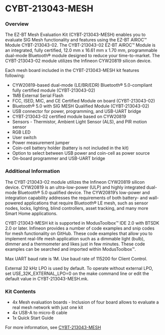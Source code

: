# CYBT-213043-MESH

### Overview

The EZ-BT Mesh Evaluation Kit (CYBT-213043-MESH) enables you to evaluate SIG Mesh functionality and features using the EZ-BT AIROC&#8482; Module CYBT-213043-02. The CYBT-213043-02 EZ-BT AIROC&#8482; Module is an integrated, fully certified, 12.0 mm x 16.61 mm x 1.70 mm, programmable dual-mode Bluetooth&#174; module designed to reduce your time-to-market. The CYBT-213043-02 module utilizes the Infineon CYW20819 silicon device.

Each mesh board included in the CYBT-213043-MESH kit features following:

* CYW20819-based dual-mode (LE/BR/EDR) Bluetooth&#174; 5.0-compliant fully certified module (CYBT-213043-02)
* 1MB External Serial Flash
* FCC, ISED, MIC, and CE Certified Module on board (CYBT-213043-02)
* Bluetooth&#174; 5.0 with SIG MESH Qualified Module (CYBT-213043-02)
* USB connector for power, programming, and USB-UART bridge
* CYBT-213043-02 certified module based on CYW20819
* Sensors - Thermistor, Ambient Light Sensor (ALS), and PIR motion sensor
* RGB LED
* User switch
* Power measurement jumper
* Coin-cell battery holder (battery is not included in the kit)
* Option to select between USB power and coin-cell as power source
* On-board programmer and USB-UART bridge

### Additional Information

The CYBT-213043-02 module utilizes the Infineon CYW20819 silicon device. CYW20819 is an ultra-low-power (ULP) and highly integrated dual-mode Bluetooth&#174; 5.0 qualified device. The CYW20819’s low-power and integration capability addresses the requirements of both battery- and wall-powered applications that require Bluetooth&#174; LE mesh, such as sensor nodes, locks, lighting, blind controllers, asset tracking, and many more Smart Home applications.

CYBT-213043-MESH kit is supported in ModusToolbox&#8482; IDE 2.0 with BTSDK 2.0 or later. Infineon provides a number of code examples and snip codes for mesh functionality on GitHub. These code examples that allow you to implement real-life mesh application such as a dimmable light (bulb), dimmer and a thermometer and likes just in few minutes. These code examples can be searched and imported within ModusToolbox&#8482;.

Max UART baud rate is 1M. Use baud rate of 115200 for Client Control.

External 32 kHz LPO is used by default. To operate without external LPO, set USE\_32K\_EXTERNAL\_LPO=0 on the make command line or edit the default value in CYBT-213043-MESH.mk.

### Kit Contents

* 4x Mesh evaluation boards - Inclusion of four board allows to evaluate a real mesh network with just one kit
* 4x USB-A to micro-B cable
* 1x Quick Start Guide

For more information, see [CYBT-213043-MESH](http://www.cypress.com/CYBT-213043-MESH)
